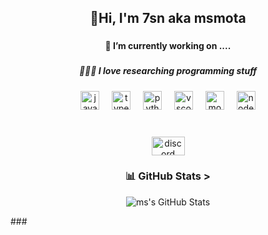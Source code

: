 <h2 align="center">👋Hi, I'm 7sn aka msmota</h2>

###

<h4 align="center">🔭 I’m currently working on ....</h4>

###

<h5 align="center">🕵🏼‍♂️ I love researching programming stuff</h5>

###

<div align="center">
  <img src="https://cdn.jsdelivr.net/gh/devicons/devicon/icons/javascript/javascript-original.svg" height="30" alt="javascript logo"  />
  <img width="12" />
  <img src="https://cdn.jsdelivr.net/gh/devicons/devicon/icons/typescript/typescript-original.svg" height="30" alt="typescript logo"  />
  <img width="12" />
  <img src="https://cdn.jsdelivr.net/gh/devicons/devicon/icons/python/python-original.svg" height="30" alt="python logo"  />
  <img width="12" />
  <img src="https://cdn.jsdelivr.net/gh/devicons/devicon/icons/vscode/vscode-original.svg" height="30" alt="vscode logo"  />
  <img width="12" />
  <img src="https://cdn.jsdelivr.net/gh/devicons/devicon/icons/mongodb/mongodb-original.svg" height="30" alt="mongodb logo"  />
  <img width="12" />
  <img src="https://cdn.jsdelivr.net/gh/devicons/devicon/icons/nodejs/nodejs-original.svg" height="30" alt="nodejs logo"  />
</div>

###

<br clear="both">

<div align="center">
  <a href="https://discord.gg/al3" target="_blank">
    <img src="https://raw.githubusercontent.com/maurodesouza/profile-readme-generator/master/src/assets/icons/social/discord/default.svg" width="53" height="30" alt="discord logo"  />
  </a>
</div>

###

<h3 align="center">📊 GitHub Stats ></h3>
<p align="center">
  <img src="https://github-readme-stats.vercel.app/api?username=7sn-MSMOTA&show_icons=true&locale=en&theme=dark" alt="ms's GitHub Stats" />
</p>
###
